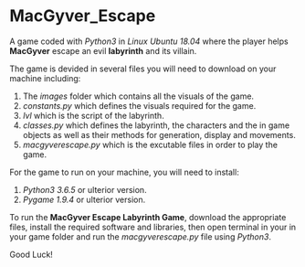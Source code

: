 # MacGyver_Escape

A game coded with *Python3* in *Linux Ubuntu 18.04* where the player helps **MacGyver** escape an evil
**labyrinth** and its villain.

The game is devided in several files you will need to download on your
machine including:

1. The *images* folder which contains all the visuals of the game.
2. *constants.py* which defines the visuals required for the game.
3. *lvl* which is the script of the labyrinth.
4. *classes.py* which defines the labyrinth, the characters and the in game objects
as well as their methods for generation, display and movements.
5. *macgyverescape.py* which is the excutable files in order to play the game.

For the game to run on your machine, you will need to install:
1. *Python3 3.6.5* or ulterior version.
2. *Pygame 1.9.4* or ulterior version.

To run the **MacGyver Escape Labyrinth Game**, download the appropriate files,
install the required software and libraries, then open terminal in your
in your game folder and run the *macgyverescape.py* file using *Python3*.

Good Luck!